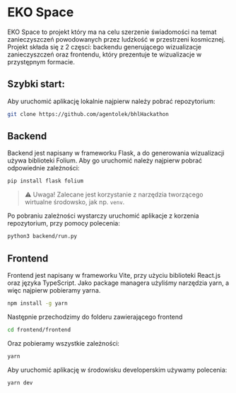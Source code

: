 # EKO Space
EKO Space to projekt który ma na celu szerzenie świadomości na temat zanieczyszczeń powodowanych przez ludzkość w przestrzeni kosmicznej. Projekt składa się z 2 częsci: backendu generującego wizualizacje zanieczyszczeń oraz frontendu, który prezentuje te wizualizacje w przystępnym formacie.
## Szybki start:
Aby uruchomić aplikację lokalnie najpierw należy pobrać repozytorium:
```bash
git clone https://github.com/agentolek/bhlHackathon
```
## Backend
Backend jest napisany w frameworku Flask, a do generowania wizualizacji używa biblioteki Folium. Aby go uruchomić należy najpierw pobrać odpowiednie zależności:
```bash
pip install flask folium
```
> :warning: Uwaga! Zalecane jest korzystanie z narzędzia tworzącego wirtualne środowsko, jak np. `venv`.

Po pobraniu zależności wystarczy uruchomić aplikacje z korzenia repozytorium, przy pomocy polecenia:
```bash
python3 backend/run.py
```
## Frontend
Frontend jest napisany w frameworku Vite, przy użyciu biblioteki React.js oraz języka TypeScript. Jako package managera użyliśmy narzędzia yarn, a więc najpierw pobieramy yarna.
```bash
npm install -g yarn
```
Następnie przechodzimy do folderu zawierającego frontend
```bash
cd frontend/frontend
```
Oraz pobieramy wszystkie zależności:
```bash
yarn
```
Aby uruchomić aplikację w środowisku developerskim używamy polecenia:
```bash
yarn dev
```
